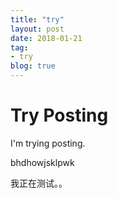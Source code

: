 ```yaml
---
title: "try"
layout: post
date: 2018-01-21
tag:
- try
blog: true
---
```


# Try Posting

I'm trying posting.

bhdhowjsklpwk

我正在测试。。
